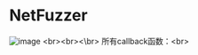 # NetFuzzer
![image](https://github.com/weizn11/NetFuzzer/raw/master/img/flow.jpg)
\<br>\<br><\br>
所有callback函数：\<br>

